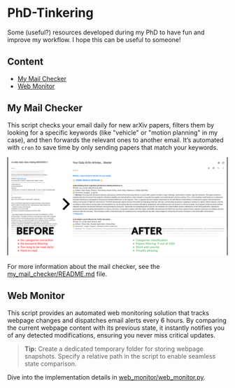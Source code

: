 # PhD-Tinkering
Some (useful?) resources developed during my PhD to have fun and improve my workflow. I hope this can be useful to someone!


## Content
- [My Mail Checker](#my-mail-checker)
- [Web Monitor](#web-monitor)

## My Mail Checker

This script checks your email daily for new arXiv papers, filters them by looking for a specific keywords (like "vehicle" or "motion planning" in my case), and then forwards the relevant ones to another email. It’s automated with `cron` to save 
time by only sending papers that match your keywords.

![Email Checker Workflow](/images/email_checker_before_after.png)

For more information about the mail checker, see the [my_mail_checker/README.md](my_mail_checker/README.md) file.

## Web Monitor

This script provides an automated web monitoring solution that tracks webpage changes and dispatches email alerts every 6 hours. By comparing the current webpage content with its previous state, it instantly notifies you of any detected modifications, ensuring you never miss critical updates.

> **Tip:** Create a dedicated temporary folder for storing webpage snapshots. Specify a relative path in the script to enable seamless state comparison.

Dive into the implementation details in [web_monitor/web_monitor.py](web_monitor/web_monitor.py).